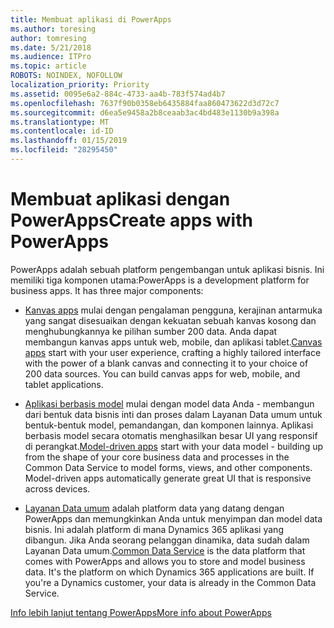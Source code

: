 ```yaml
---
title: Membuat aplikasi di PowerApps
ms.author: toresing
author: tomresing
ms.date: 5/21/2018
ms.audience: ITPro
ms.topic: article
ROBOTS: NOINDEX, NOFOLLOW
localization_priority: Priority
ms.assetid: 0095e6a2-884c-4733-aa4b-783f574ad4b7
ms.openlocfilehash: 7637f90b0358eb6435884faa860473622d3d72c7
ms.sourcegitcommit: d6ea5e9458a2b8ceaab3ac4bd483e1130b9a398a
ms.translationtype: MT
ms.contentlocale: id-ID
ms.lasthandoff: 01/15/2019
ms.locfileid: "28295450"
---
```

# <a name="create-apps-with-powerapps"></a><span data-ttu-id="4b072-102">Membuat aplikasi dengan PowerApps</span><span class="sxs-lookup"><span data-stu-id="4b072-102">Create apps with PowerApps</span></span>

<span data-ttu-id="4b072-p101">PowerApps adalah sebuah platform pengembangan untuk aplikasi bisnis. Ini memiliki tiga komponen utama:</span><span class="sxs-lookup"><span data-stu-id="4b072-p101">PowerApps is a development platform for business apps. It has three major components:</span></span> 
  
- <span data-ttu-id="4b072-p102">[Kanvas apps](https://go.microsoft.com/fwlink/?linkid=874495) mulai dengan pengalaman pengguna, kerajinan antarmuka yang sangat disesuaikan dengan kekuatan sebuah kanvas kosong dan menghubungkannya ke pilihan sumber 200 data. Anda dapat membangun kanvas apps untuk web, mobile, dan aplikasi tablet.</span><span class="sxs-lookup"><span data-stu-id="4b072-p102">[Canvas apps](https://go.microsoft.com/fwlink/?linkid=874495) start with your user experience, crafting a highly tailored interface with the power of a blank canvas and connecting it to your choice of 200 data sources. You can build canvas apps for web, mobile, and tablet applications.</span></span> 
    
- <span data-ttu-id="4b072-p103">[Aplikasi berbasis model](https://go.microsoft.com/fwlink/?linkid=874496) mulai dengan model data Anda - membangun dari bentuk data bisnis inti dan proses dalam Layanan Data umum untuk bentuk-bentuk model, pemandangan, dan komponen lainnya. Aplikasi berbasis model secara otomatis menghasilkan besar UI yang responsif di perangkat.</span><span class="sxs-lookup"><span data-stu-id="4b072-p103">[Model-driven apps](https://go.microsoft.com/fwlink/?linkid=874496) start with your data model - building up from the shape of your core business data and processes in the Common Data Service to model forms, views, and other components. Model-driven apps automatically generate great UI that is responsive across devices.</span></span> 
    
- <span data-ttu-id="4b072-p104">[Layanan Data umum](https://go.microsoft.com/fwlink/?linkid=874497) adalah platform data yang datang dengan PowerApps dan memungkinkan Anda untuk menyimpan dan model data bisnis. Ini adalah platform di mana Dynamics 365 aplikasi yang dibangun. Jika Anda seorang pelanggan dinamika, data sudah dalam Layanan Data umum.</span><span class="sxs-lookup"><span data-stu-id="4b072-p104">[Common Data Service](https://go.microsoft.com/fwlink/?linkid=874497) is the data platform that comes with PowerApps and allows you to store and model business data. It's the platform on which Dynamics 365 applications are built. If you're a Dynamics customer, your data is already in the Common Data Service.</span></span> 
    
[<span data-ttu-id="4b072-112">Info lebih lanjut tentang PowerApps</span><span class="sxs-lookup"><span data-stu-id="4b072-112">More info about PowerApps</span></span>](https://go.microsoft.com/fwlink/?linkid=874498)
  

